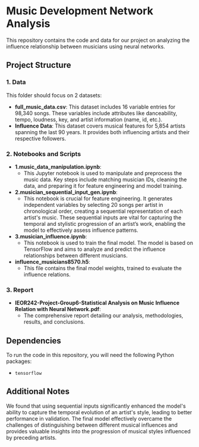 # Music Development Network Analysis

This repository contains the code and data for our project on analyzing the influence relationship between musicians using neural networks.

## Project Structure

### 1. Data
This folder should focus on 2 datasets:
- **full_music_data.csv**: This dataset includes 16 variable entries for 98,340 songs. These variables include attributes like danceability, tempo, loudness, key, and artist information (name, id, etc.).
- **Influence Data**: This dataset covers musical features for 5,854 artists spanning the last 90 years. It provides both influencing artists and their respective followers.

### 2. Notebooks and Scripts
- **1.music_data_manipulation.ipynb**: 
  - This Jupyter notebook is used to manipulate and preprocess the music data. Key steps include matching musician IDs, cleaning the data, and preparing it for feature engineering and model training.
- **2.musician_sequential_input_gen.ipynb**:
  - This notebook is crucial for feature engineering. It generates independent variables by selecting 20 songs per artist in chronological order, creating a sequential representation of each artist's music. These sequential inputs are vital for capturing the temporal and stylistic progression of an artist’s work, enabling the model to effectively assess influence patterns.
- **3.musician_influence.ipynb**:
  - This notebook is used to train the final model. The model is based on TensorFlow and aims to analyze and predict the influence relationships between different musicians.
- **influence_musicians8570.h5**:
  - This file contains the final model weights, trained to evaluate the influence relations.

### 3. Report
- **IEOR242-Project-Group6-Statistical Analysis on Music Influence Relation with Neural Network.pdf**:
  - The comprehensive report detailing our analysis, methodologies, results, and conclusions.

## Dependencies
To run the code in this repository, you will need the following Python packages:
- `tensorflow`

## Additional Notes
We found that using sequential inputs significantly enhanced the model's ability to capture the temporal evolution of an artist's style, leading to better performance in validation. The final model effectively overcame the challenges of distinguishing between different musical influences and provides valuable insights into the progression of musical styles influenced by preceding artists.
